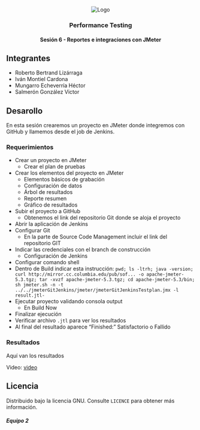 <!-- PROJECT LOGO -->
<br />
<p align="center">
  <a>
    <img src="https://upload.wikimedia.org/wikipedia/commons/4/43/Cognizant_logo_2022.svg" alt="Logo">
  </a>

<h3 align="center">Performance Testing</h3>
<h4 align="center">Sesión 6 - Reportes e integraciones con JMeter</h4>

## Integrantes

* Roberto Bertrand Lizárraga
* Iván Montiel Cardona
* Mungarro Echeverría Héctor
* Salmerón González Victor

## Desarollo
En esta sesión crearemos un proyecto en JMeter donde integremos con GitHub y llamemos desde el job de Jenkins.

### Requerimientos

* Crear un proyecto en JMeter
	* Crear el plan de pruebas
* Crear los elementos del proyecto en JMeter
	* Elementos básicos de grabación
	* Configuración de datos
	* Árbol de resultados
	* Reporte resumen
	* Gráfico de resultados
* Subir el proyecto a GitHub
	* Obtenemos el link del repositorio Git donde se aloja el proyecto
* Abrir la aplicación de Jenkins
* Configurar Git
	* En la parte de Source Code Management incluir el link del repositorio GIT
* Indicar las credenciales con el branch de construcción
	* Configuración de Jenkins
* Configurar comando shell
* Dentro de Build indicar esta instrucción: `pwd; ls -ltrh; java -version; curl http://mirror.cc.columbia.edu/pub/sof... -o apache-jmeter-5.3.tgz; tar -xvzf apache-jmeter-5.3.tgz; cd apache-jmeter-5.3/bin; sh jmeter.sh -n -t ../../jmeterGitJenkins/jmeter/jmeterGitJenkinsTestplan.jmx -l result.jtl-`
* Ejecutar proyecto validando consola output
	* En Build Now
* Finalizar ejecución
* Verificar archivo `.jtl` para ver los resultados
* Al final del resultado aparece “Finished:” Satisfactorio o Fallido

### Resultados

Aquí van los resultados

Video: [video](https://drive.google.com/uc?export=download&id=1eL7UqG_1IaM9lV8zFaZ-gEefS157ZNA1)


## Licencia
Distribuido bajo la licencia GNU. Consulte `LICENCE` para obtener más información.

##### Equipo 2
